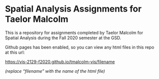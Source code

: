 # Spatial Analysis Assignments for Taelor Malcolm

This is a repository for assignments completed by Taelor Malcolm for Spatial Analysis during the Fall 2020 semester at the GSD.

Github pages has been enabled, so you can view any html files in this repo at this url:

https://vis-2129-f2020.github.io/tmalcolm-vis/filename

*(replace “filename” with the name of the html file)*
